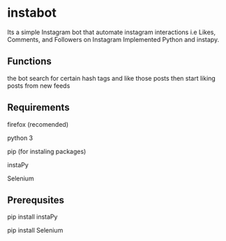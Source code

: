 # instabot

Its a simple Instagram bot that automate instagram interactions i.e Likes, Comments, and Followers on Instagram Implemented Python and instapy.

## Functions

the bot search for certain  hash tags and like those posts then start liking posts from new feeds

## Requirements

firefox (recomended)

python 3

pip (for instaling packages)

instaPy

Selenium

## Prerequsites

pip install instaPy

pip install Selenium
